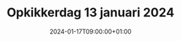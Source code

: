---
title: "Opkikkerdag 13 januari 2024"
date: 2024-01-17T09:00:00+01:00
draft: true
tags: ["modelx"]
---